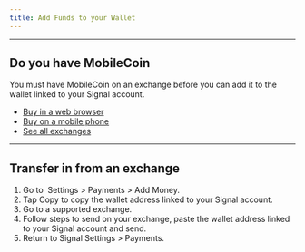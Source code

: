```yaml
---
title: Add Funds to your Wallet
---
```

* * * * *

Do you have MobileCoin
----------------------------
You must have MobileCoin on an exchange before you can add it to the wallet linked to your Signal account.
- [Buy in a web browser](/overview/how-to-buy-mobilecoin/in-a-web-browser)
- [Buy on a mobile phone](/overview/how-to-buy-mobilecoin/in-a-mobile-app)
- [See all exchanges](/ecosystem)

* * * * *

Transfer in from an exchange
----------------------------
1.  Go to  Settings > Payments > Add Money.
2.  Tap Copy to copy the wallet address linked to your Signal account.
3.  Go to a supported exchange.
4.  Follow steps to send on your exchange, paste the wallet address linked to your Signal account and send.
5.  Return to Signal Settings > Payments.
